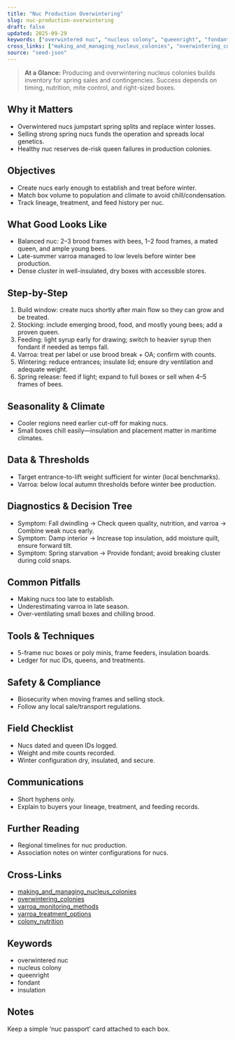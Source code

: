 ```yaml
---
title: "Nuc Production Overwintering"
slug: nuc-production-overwintering
draft: false
updated: 2025-09-29
keywords: ["overwintered nuc", "nucleus colony", "queenright", "fondant", "insulation"]
cross_links: ["making_and_managing_nucleus_colonies", "overwintering_colonies", "varroa_monitoring_methods", "varroa_treatment_options", "colony_nutrition"]
source: "seed-json"
---
```


> **At a Glance:** Producing and overwintering nucleus colonies builds inventory for spring sales and contingencies. Success depends on timing, nutrition, mite control, and right-sized boxes.

## Why it Matters
- Overwintered nucs jumpstart spring splits and replace winter losses.
- Selling strong spring nucs funds the operation and spreads local genetics.
- Healthy nuc reserves de-risk queen failures in production colonies.

## Objectives
- Create nucs early enough to establish and treat before winter.
- Match box volume to population and climate to avoid chill/condensation.
- Track lineage, treatment, and feed history per nuc.

## What Good Looks Like
- Balanced nuc: 2–3 brood frames with bees, 1–2 food frames, a mated queen, and ample young bees.
- Late-summer varroa managed to low levels before winter bee production.
- Dense cluster in well-insulated, dry boxes with accessible stores.

## Step-by-Step
1) Build window: create nucs shortly after main flow so they can grow and be treated.
2) Stocking: include emerging brood, food, and mostly young bees; add a proven queen.
3) Feeding: light syrup early for drawing; switch to heavier syrup then fondant if needed as temps fall.
4) Varroa: treat per label or use brood break + OA; confirm with counts.
5) Wintering: reduce entrances; insulate lid; ensure dry ventilation and adequate weight.
6) Spring release: feed if light; expand to full boxes or sell when 4–5 frames of bees.

## Seasonality & Climate
- Cooler regions need earlier cut-off for making nucs.
- Small boxes chill easily—insulation and placement matter in maritime climates.

## Data & Thresholds
- Target entrance-to-lift weight sufficient for winter (local benchmarks).
- Varroa: below local autumn thresholds before winter bee production.

## Diagnostics & Decision Tree
- Symptom: Fall dwindling -> Check queen quality, nutrition, and varroa -> Combine weak nucs early.
- Symptom: Damp interior -> Increase top insulation, add moisture quilt, ensure forward tilt.
- Symptom: Spring starvation -> Provide fondant; avoid breaking cluster during cold snaps.

## Common Pitfalls
- Making nucs too late to establish.
- Underestimating varroa in late season.
- Over-ventilating small boxes and chilling brood.

## Tools & Techniques
- 5-frame nuc boxes or poly minis, frame feeders, insulation boards.
- Ledger for nuc IDs, queens, and treatments.

## Safety & Compliance
- Biosecurity when moving frames and selling stock.
- Follow any local sale/transport regulations.

## Field Checklist
- Nucs dated and queen IDs logged.
- Weight and mite counts recorded.
- Winter configuration dry, insulated, and secure.

## Communications
- Short hyphens only.
- Explain to buyers your lineage, treatment, and feeding records.

## Further Reading
- Regional timelines for nuc production.
- Association notes on winter configurations for nucs.

## Cross-Links
- [making_and_managing_nucleus_colonies](/topics/making-and-managing-nucleus-colonies/)
- [overwintering_colonies](/topics/overwintering-colonies/)
- [varroa_monitoring_methods](/topics/varroa-monitoring-methods/)
- [varroa_treatment_options](/topics/varroa-treatment-options/)
- [colony_nutrition](/topics/colony-nutrition/)

## Keywords
- overwintered nuc
- nucleus colony
- queenright
- fondant
- insulation

## Notes
Keep a simple ‘nuc passport’ card attached to each box.
